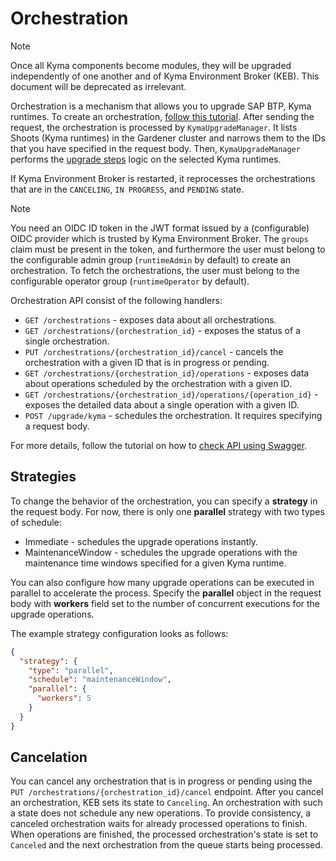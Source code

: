 # Orchestration

> [!NOTE] 
> Once all Kyma components become modules, they will be upgraded independently of one another and of Kyma Environment Broker (KEB). This document will be deprecated as irrelevant.

Orchestration is a mechanism that allows you to upgrade SAP BTP, Kyma runtimes. To create an orchestration, [follow this tutorial](02-60-orchestrate-kyma-upgrade.md). After sending the request, the orchestration is processed by `KymaUpgradeManager`. It lists Shoots (Kyma runtimes) in the Gardener cluster and narrows them to the IDs that you have specified in the request body. Then, `KymaUpgradeManager` performs the [upgrade steps](../user/03-20-runtime-operations.md#upgrade-kyma) logic on the selected Kyma runtimes.

If Kyma Environment Broker is restarted, it reprocesses the orchestrations that are in the `CANCELING`, `IN PROGRESS`, and `PENDING` state.

> [!NOTE] 
> You need an OIDC ID token in the JWT format issued by a (configurable) OIDC provider which is trusted by Kyma Environment Broker. The `groups` claim must be present in the token, and furthermore the user must belong to the configurable admin group (`runtimeAdmin` by default) to create an orchestration. To fetch the orchestrations, the user must belong to the configurable operator group (`runtimeOperator` by default).

Orchestration API consist of the following handlers:

- `GET /orchestrations` - exposes data about all orchestrations.
- `GET /orchestrations/{orchestration_id}` - exposes the status of a single orchestration.
- `PUT /orchestrations/{orchestration_id}/cancel` - cancels the orchestration with a given ID that is in progress or pending.
- `GET /orchestrations/{orchestration_id}/operations` - exposes data about operations scheduled by the orchestration with a given ID.
- `GET /orchestrations/{orchestration_id}/operations/{operation_id}` - exposes the detailed data about a single operation with a given ID.
- `POST /upgrade/kyma` - schedules the orchestration. It requires specifying a request body.

For more details, follow the tutorial on how to [check API using Swagger](01-20-swagger.md).

## Strategies

To change the behavior of the orchestration, you can specify a **strategy** in the request body.
For now, there is only one **parallel** strategy with two types of schedule:

- Immediate - schedules the upgrade operations instantly.
- MaintenanceWindow - schedules the upgrade operations with the maintenance time windows specified for a given Kyma runtime.

You can also configure how many upgrade operations can be executed in parallel to accelerate the process. Specify the **parallel** object in the request body with **workers** field set to the number of concurrent executions for the upgrade operations.

The example strategy configuration looks as follows:

```json
{
  "strategy": {
    "type": "parallel",
    "schedule": "maintenanceWindow",
    "parallel": {
      "workers": 5
    }
  }
}
```

## Cancelation

You can cancel any orchestration that is in progress or pending using the `PUT /orchestrations/{orchestration_id}/cancel` endpoint.
After you cancel an orchestration, KEB sets its state to `Canceling`. An orchestration with such a state does not schedule any new operations.
To provide consistency, a canceled orchestration waits for already processed operations to finish. When operations are finished, the processed orchestration's state is set to `Canceled` and the next orchestration from the queue starts being processed.
